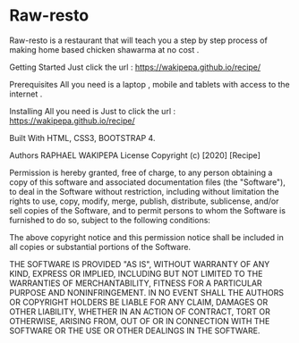 # Raw-resto
Raw-resto is a restaurant that will teach you a step by step process of making home based chicken shawarma at no cost .

Getting Started
Just click the url : https://wakipepa.github.io/recipe/

Prerequisites
All you need is a laptop , mobile and tablets with access to the internet .

Installing
All you need is Just to click the url : https://wakipepa.github.io/recipe/

Built With
HTML, CSS3, BOOTSTRAP 4.

Authors
RAPHAEL WAKIPEPA
License
Copyright (c) [2020] [Recipe]

Permission is hereby granted, free of charge, to any person obtaining a copy of this software and associated documentation files (the "Software"), to deal in the Software without restriction, including without limitation the rights to use, copy, modify, merge, publish, distribute, sublicense, and/or sell copies of the Software, and to permit persons to whom the Software is furnished to do so, subject to the following conditions:

The above copyright notice and this permission notice shall be included in all copies or substantial portions of the Software.

THE SOFTWARE IS PROVIDED "AS IS", WITHOUT WARRANTY OF ANY KIND, EXPRESS OR IMPLIED, INCLUDING BUT NOT LIMITED TO THE WARRANTIES OF MERCHANTABILITY, FITNESS FOR A PARTICULAR PURPOSE AND NONINFRINGEMENT. IN NO EVENT SHALL THE AUTHORS OR COPYRIGHT HOLDERS BE LIABLE FOR ANY CLAIM, DAMAGES OR OTHER LIABILITY, WHETHER IN AN ACTION OF CONTRACT, TORT OR OTHERWISE, ARISING FROM, OUT OF OR IN CONNECTION WITH THE SOFTWARE OR THE USE OR OTHER DEALINGS IN THE SOFTWARE.
